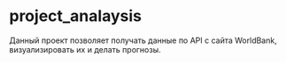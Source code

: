 # project_analaysis
Данный проект позволяет получать данные по API с сайта WorldBank, визуализировать их и делать прогнозы.
